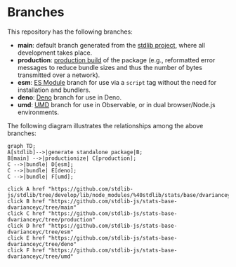 <!--

@license Apache-2.0

Copyright (c) 2022 The Stdlib Authors.

Licensed under the Apache License, Version 2.0 (the "License");
you may not use this file except in compliance with the License.
You may obtain a copy of the License at

    http://www.apache.org/licenses/LICENSE-2.0

Unless required by applicable law or agreed to in writing, software
distributed under the License is distributed on an "AS IS" BASIS,
WITHOUT WARRANTIES OR CONDITIONS OF ANY KIND, either express or implied.
See the License for the specific language governing permissions and
limitations under the License.

-->

# Branches

This repository has the following branches:

-   **main**: default branch generated from the [stdlib project][stdlib-url], where all development takes place.
-   **production**: [production build][production-url] of the package (e.g., reformatted error messages to reduce bundle sizes and thus the number of bytes transmitted over a network).
-   **esm**: [ES Module][esm-url] branch for use via a `script` tag without the need for installation and bundlers.
-   **deno**: [Deno][deno-url] branch for use in Deno.
-   **umd**: [UMD][umd-url] branch for use in Observable, or in dual browser/Node.js environments.

The following diagram illustrates the relationships among the above branches:

```mermaid
graph TD;
A[stdlib]-->|generate standalone package|B;
B[main] -->|productionize| C[production];
C -->|bundle| D[esm];
C -->|bundle| E[deno];
C -->|bundle| F[umd];

click A href "https://github.com/stdlib-js/stdlib/tree/develop/lib/node_modules/%40stdlib/stats/base/dvarianceyc"
click B href "https://github.com/stdlib-js/stats-base-dvarianceyc/tree/main"
click C href "https://github.com/stdlib-js/stats-base-dvarianceyc/tree/production"
click D href "https://github.com/stdlib-js/stats-base-dvarianceyc/tree/esm"
click E href "https://github.com/stdlib-js/stats-base-dvarianceyc/tree/deno"
click F href "https://github.com/stdlib-js/stats-base-dvarianceyc/tree/umd"
```

[stdlib-url]: https://github.com/stdlib-js/stdlib/tree/develop/lib/node_modules/%40stdlib/stats/base/dvarianceyc
[production-url]: https://github.com/stdlib-js/stats-base-dvarianceyc/tree/production
[deno-url]: https://github.com/stdlib-js/stats-base-dvarianceyc/tree/deno
[umd-url]: https://github.com/stdlib-js/stats-base-dvarianceyc/tree/umd
[esm-url]: https://github.com/stdlib-js/stats-base-dvarianceyc/tree/esm